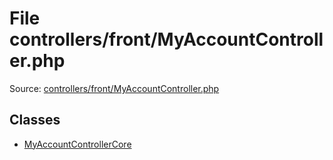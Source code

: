 File controllers/front/MyAccountController.php
=========

Source: [controllers/front/MyAccountController.php](https://github.com/PrestaShop/PrestaShop/blob/1.5.0.9/controllers/front/MyAccountController.php)


Classes
-------

* [MyAccountControllerCore](class.MyAccountControllerCore.md)

